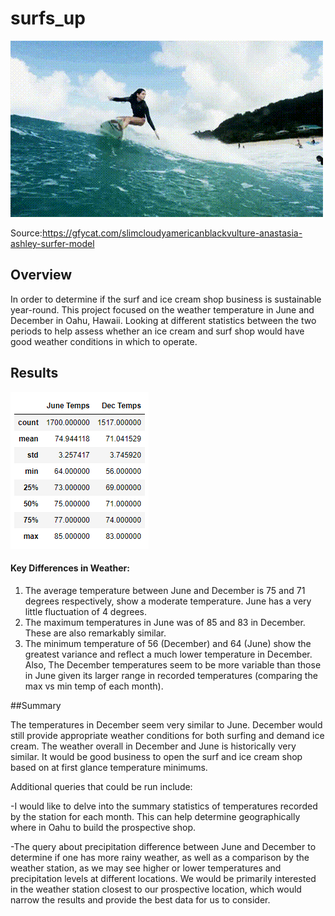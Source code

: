 # surfs_up
![img](SlimCloudyAmericanblackvulture-mobile.gif)

Source:https://gfycat.com/slimcloudyamericanblackvulture-anastasia-ashley-surfer-model

## Overview

In order to determine if the surf and ice cream shop business is sustainable year-round. This project focused on the weather temperature in June and December in Oahu, Hawaii. Looking at different statistics between the two periods to help assess whether an ice cream and surf shop would have good weather conditions in which to operate.


## Results

![img](Temperature.png)


#### Key Differences in Weather:
1.	The average temperature between June and December is 75 and 71 degrees respectively, show a moderate temperature. June has a very little fluctuation of 4 degrees.
2.	The maximum temperatures in June was of 85  and 83 in December. These are also remarkably similar.
3.	The minimum temperature of 56 (December) and 64 (June) show the greatest variance and reflect a much lower temperature in December. Also, The December temperatures seem to be more variable than those in June given its larger range in recorded temperatures (comparing the max vs min temp of each month).


##Summary


The temperatures in December seem very similar to June. December would still provide appropriate weather conditions for both surfing and demand ice cream. The weather overall in December and June is historically very similar. It would be good business to open the surf and ice cream shop based on at first glance temperature minimums.

Additional queries that could be run include:

-I would like to delve into the summary statistics of temperatures recorded by the station for each month. This can help determine geographically where in Oahu to build the prospective shop.

-The query about precipitation difference between June and December to determine if one has more rainy weather, as well as a comparison by the weather station, as we may see higher or lower temperatures and precipitation levels at different locations. We would be primarily interested in the weather station closest to our prospective location, which would narrow the results and provide the best data for us to consider.

